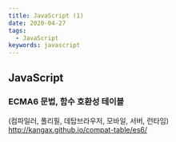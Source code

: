 ```yaml
---
title: JavaScript (1)
date: 2020-04-27
tags:
  - JavaScript
keywords: javascript
---
```



## JavaScript

### ECMA6 문법, 함수 호환성 테이블
(컴파일러, 폴리필, 데탑브라우저, 모바일, 서버, 런타임)
http://kangax.github.io/compat-table/es6/


